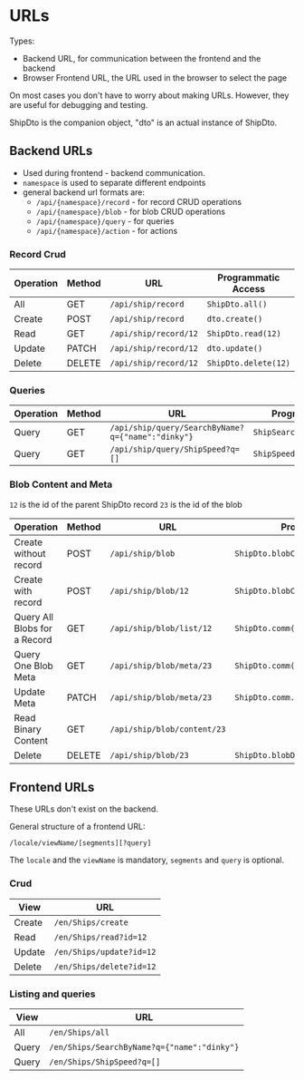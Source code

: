 # URLs

Types:

- Backend URL, for communication between the frontend and the backend
- Browser Frontend URL, the URL used in the browser to select the page

On most cases you don't have to worry about making URLs. However, they are useful for debugging and testing.

<div class="zk-note-info">
ShipDto is the companion object, "dto" is an actual instance of ShipDto.
</div>

## Backend URLs

* Used during frontend - backend communication.
* `namespace` is used to separate different endpoints
* general backend url formats are:
  * `/api/{namespace}/record` - for record CRUD operations
  * `/api/{namespace}/blob` - for blob CRUD operations
  * `/api/{namespace}/query` - for queries
  * `/api/{namespace}/action` - for actions

### Record Crud

| Operation | Method | URL | Programmatic Access |
| ---- | --- | --- | --- |
| All | GET | `/api/ship/record` | `ShipDto.all()` |
| Create | POST | `/api/ship/record` | `dto.create()` |
| Read | GET | `/api/ship/record/12` | `ShipDto.read(12)`
| Update | PATCH | `/api/ship/record/12` | `dto.update()` |
| Delete | DELETE | `/api/ship/record/12` | `ShipDto.delete(12)` |

### Queries

| Operation | Method | URL | Programmatic Access |
| ---- | --- | --- | --- |
| Query | GET | `/api/ship/query/SearchByName?q={"name":"dinky"}` | `ShipSearch("dinky").execute()` | 
| Query | GET | `/api/ship/query/ShipSpeed?q=[]` | `ShipSpeed().execute()`

### Blob Content and Meta

`12` is the id of the parent ShipDto record
`23` is the id of the blob

| Operation | Method | URL | Programmatic Access |
| ---- | --- | --- | --- |
| Create without record | POST | `/api/ship/blob` | `ShipDto.blobCreate(...)` |
| Create with record | POST | `/api/ship/blob/12` | `ShipDto.blobCreate(...)` |
| Query All Blobs for a Record | GET | `/api/ship/blob/list/12` | `ShipDto.comm().blobMetaRead(dataRecordId)` |
| Query One Blob Meta | GET | `/api/ship/blob/meta/23` | `ShipDto.comm().blobMetaRead(blobId)` |
| Update Meta | PATCH | `/api/ship/blob/meta/23` | `ShipDto.comm.blobMetaUpdate()` |
| Read Binary Content | GET | `/api/ship/blob/content/23` | |
| Delete | DELETE | `/api/ship/blob/23` | `ShipDto.blobDelete(23)` |

## Frontend URLs

These URLs don't exist on the backend.

General structure of a frontend URL:

`/locale/viewName/[segments][?query]`

The `locale` and the `viewName` is mandatory, `segments` and `query` is optional.

### Crud

| View | URL |
| ---- | --- |
| Create | `/en/Ships/create` |
| Read | `/en/Ships/read?id=12` |
| Update | `/en/Ships/update?id=12` |
| Delete | `/en/Ships/delete?id=12` |

### Listing and queries

| View | URL |
| ---- | --- |
| All | `/en/Ships/all` |
| Query | `/en/Ships/SearchByName?q={"name":"dinky"}` |
| Query | `/en/Ships/ShipSpeed?q=[]` |
